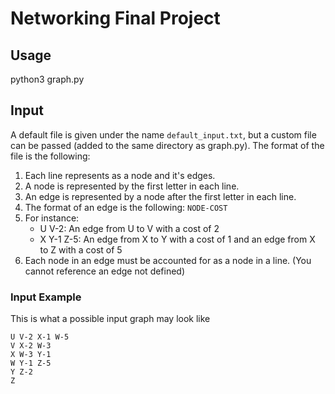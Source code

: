 # Networking Final Project

## Usage

python3 graph.py

## Input

A default file is given under the name `default_input.txt`, but a custom file can be passed (added to the same directory as graph.py). The format of the file is the following:

1. Each line represents as a node and it's edges.
2. A node is represented by the first letter in each line.
3. An edge is represented by a node after the first letter in each line.
4. The format of an edge is the following: `NODE-COST`
5. For instance:
    - U V-2: An edge from U to V with a cost of 2
    - X Y-1 Z-5: An edge from X to Y with a cost of 1 and an edge from X to Z with a cost of 5
6. Each node in an edge must be accounted for as a node in a line. (You cannot reference an edge not defined)

### Input Example

This is what a possible input graph may look like

```
U V-2 X-1 W-5
V X-2 W-3
X W-3 Y-1
W Y-1 Z-5
Y Z-2
Z
```
